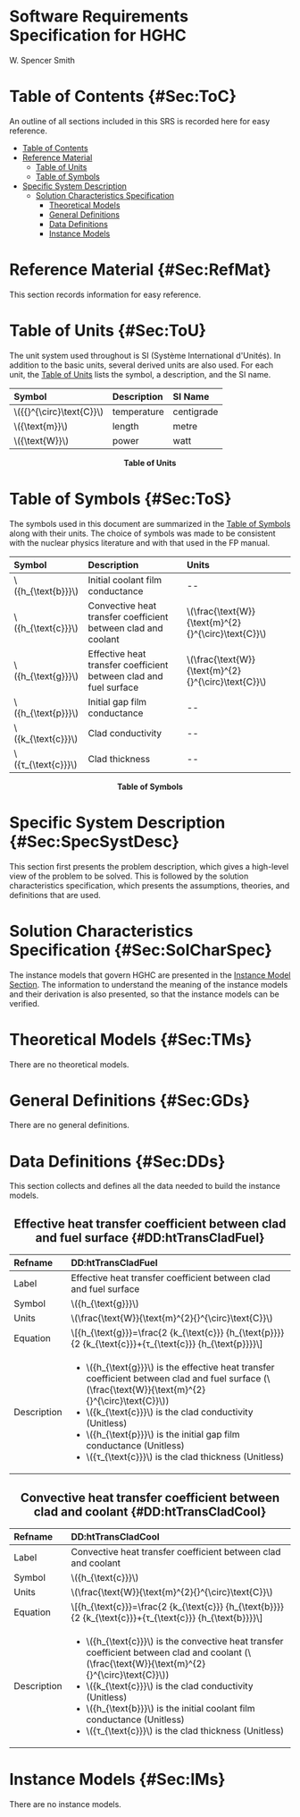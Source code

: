 # Software Requirements Specification for HGHC
W. Spencer Smith

# Table of Contents {#Sec:ToC}

An outline of all sections included in this SRS is recorded here for easy reference.

- [Table of Contents](#Sec:ToC)
- [Reference Material](#Sec:RefMat)
  - [Table of Units](#Sec:ToU)
  - [Table of Symbols](#Sec:ToS)
- [Specific System Description](#Sec:SpecSystDesc)
  - [Solution Characteristics Specification](#Sec:SolCharSpec)
    - [Theoretical Models](#Sec:TMs)
    - [General Definitions](#Sec:GDs)
    - [Data Definitions](#Sec:DDs)
    - [Instance Models](#Sec:IMs)

# Reference Material {#Sec:RefMat}

This section records information for easy reference.

# Table of Units {#Sec:ToU}

The unit system used throughout is SI (Système International d'Unités). In addition to the basic units, several derived units are also used. For each unit, the [Table of Units](#Table:ToU) lists the symbol, a description, and the SI name.

<div id="Table:ToU"></div>

|Symbol                    |Description|SI Name   |
|:-------------------------|:----------|:---------|
|\\({{}^{\circ}\text{C}}\\)|temperature|centigrade|
|\\({\text{m}}\\)          |length     |metre     |
|\\({\text{W}}\\)          |power      |watt      |

**<p align="center">Table of Units</p>**

# Table of Symbols {#Sec:ToS}

The symbols used in this document are summarized in the [Table of Symbols](#Table:ToS) along with their units. The choice of symbols was made to be consistent with the nuclear physics literature and with that used in the FP manual.

<div id="Table:ToS"></div>

|Symbol               |Description                                                      |Units                                                |
|:--------------------|:----------------------------------------------------------------|:----------------------------------------------------|
|\\({h\_{\text{b}}}\\)|Initial coolant film conductance                                 |--                                                   |
|\\({h\_{\text{c}}}\\)|Convective heat transfer coefficient between clad and coolant    |\\(\frac{\text{W}}{\text{m}^{2}{}^{\circ}\text{C}}\\)|
|\\({h\_{\text{g}}}\\)|Effective heat transfer coefficient between clad and fuel surface|\\(\frac{\text{W}}{\text{m}^{2}{}^{\circ}\text{C}}\\)|
|\\({h\_{\text{p}}}\\)|Initial gap film conductance                                     |--                                                   |
|\\({k\_{\text{c}}}\\)|Clad conductivity                                                |--                                                   |
|\\({τ\_{\text{c}}}\\)|Clad thickness                                                   |--                                                   |

**<p align="center">Table of Symbols</p>**

# Specific System Description {#Sec:SpecSystDesc}

This section first presents the problem description, which gives a high-level view of the problem to be solved. This is followed by the solution characteristics specification, which presents the assumptions, theories, and definitions that are used.

# Solution Characteristics Specification {#Sec:SolCharSpec}

The instance models that govern HGHC are presented in the [Instance Model Section](#Sec:IMs). The information to understand the meaning of the instance models and their derivation is also presented, so that the instance models can be verified.

# Theoretical Models {#Sec:TMs}

There are no theoretical models.

# General Definitions {#Sec:GDs}

There are no general definitions.

# Data Definitions {#Sec:DDs}

This section collects and defines all the data needed to build the instance models.

<div align="center">

## Effective heat transfer coefficient between clad and fuel surface {#DD:htTransCladFuel}

</div>

|Refname    |DD:htTransCladFuel                                                                                                                                                                                                                                                                                                                                                                    |
|:----------|:-------------------------------------------------------------------------------------------------------------------------------------------------------------------------------------------------------------------------------------------------------------------------------------------------------------------------------------------------------------------------------------|
|Label      |Effective heat transfer coefficient between clad and fuel surface                                                                                                                                                                                                                                                                                                                     |
|Symbol     |\\({h\_{\text{g}}}\\)                                                                                                                                                                                                                                                                                                                                                                 |
|Units      |\\(\frac{\text{W}}{\text{m}^{2}{}^{\circ}\text{C}}\\)                                                                                                                                                                                                                                                                                                                                 |
|Equation   |\\[{h\_{\text{g}}}=\frac{2 {k\_{\text{c}}} {h\_{\text{p}}}}{2 {k\_{\text{c}}}+{τ\_{\text{c}}} {h\_{\text{p}}}}\\]                                                                                                                                                                                                                                                                     |
|Description|<ul><li>\\({h\_{\text{g}}}\\) is the effective heat transfer coefficient between clad and fuel surface (\\(\frac{\text{W}}{\text{m}^{2}{}^{\circ}\text{C}}\\))</li><li>\\({k\_{\text{c}}}\\) is the clad conductivity (Unitless)</li><li>\\({h\_{\text{p}}}\\) is the initial gap film conductance (Unitless)</li><li>\\({τ\_{\text{c}}}\\) is the clad thickness (Unitless)</li></ul>|

<div align="center">

## Convective heat transfer coefficient between clad and coolant {#DD:htTransCladCool}

</div>

|Refname    |DD:htTransCladCool                                                                                                                                                                                                                                                                                                                                                                    |
|:----------|:-------------------------------------------------------------------------------------------------------------------------------------------------------------------------------------------------------------------------------------------------------------------------------------------------------------------------------------------------------------------------------------|
|Label      |Convective heat transfer coefficient between clad and coolant                                                                                                                                                                                                                                                                                                                         |
|Symbol     |\\({h\_{\text{c}}}\\)                                                                                                                                                                                                                                                                                                                                                                 |
|Units      |\\(\frac{\text{W}}{\text{m}^{2}{}^{\circ}\text{C}}\\)                                                                                                                                                                                                                                                                                                                                 |
|Equation   |\\[{h\_{\text{c}}}=\frac{2 {k\_{\text{c}}} {h\_{\text{b}}}}{2 {k\_{\text{c}}}+{τ\_{\text{c}}} {h\_{\text{b}}}}\\]                                                                                                                                                                                                                                                                     |
|Description|<ul><li>\\({h\_{\text{c}}}\\) is the convective heat transfer coefficient between clad and coolant (\\(\frac{\text{W}}{\text{m}^{2}{}^{\circ}\text{C}}\\))</li><li>\\({k\_{\text{c}}}\\) is the clad conductivity (Unitless)</li><li>\\({h\_{\text{b}}}\\) is the initial coolant film conductance (Unitless)</li><li>\\({τ\_{\text{c}}}\\) is the clad thickness (Unitless)</li></ul>|

# Instance Models {#Sec:IMs}

There are no instance models.

